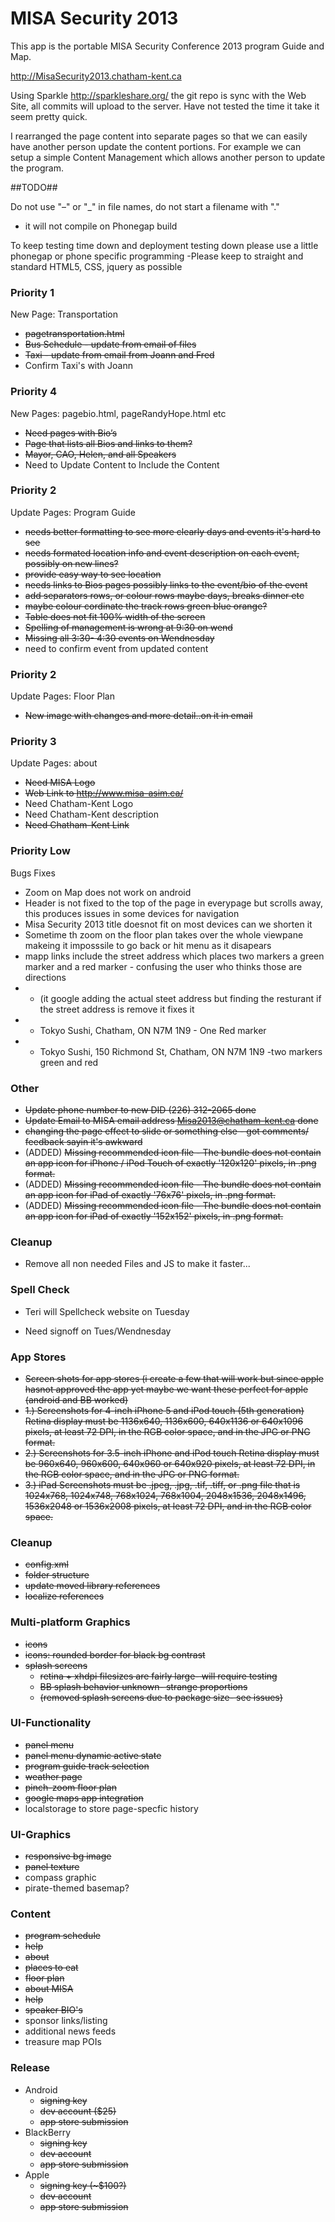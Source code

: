 MISA Security 2013
==================

This app is the portable MISA Security Conference 2013 program Guide and Map.


http://MisaSecurity2013.chatham-kent.ca

Using Sparkle http://sparkleshare.org/ the git repo is sync with the Web Site, all commits will upload to the server.
Have not tested the time it take it seem pretty quick.

I rearranged the page content into separate pages so that we can easily have another person update the content portions.
For example we can setup a simple Content Management which allows another person to update the program.


##TODO##

Do not use "–" or "_" in file names, do not start a filename with "."
- it will not compile on Phonegap build

To keep testing time down and deployment testing down please use a little phonegap or phone specific programming
-Please keep to straight and standard HTML5, CSS, jquery as possible

### Priority 1 
New Page: Transportation 
- ~~pagetransportation.html~~  
- ~~Bus Schedule - update from email of files~~
- ~~Taxi - update from email from Joann and Fred~~
- Confirm Taxi's with Joann

	
### Priority 4  
New Pages: pagebio.html, pageRandyHope.html etc
- ~~Need pages with Bio’s~~
- ~~Page that lists all Bios and links to them?~~
- ~~Mayor, CAO, Helen, and all Speakers~~
- Need to Update Content to Include the Content

	
### Priority 2  
Update Pages: Program Guide
- ~~needs better formatting to see more clearly days and events it's hard to see~~
- ~~needs formated location info and event description on each event, possibly on new lines?~~
- ~~provide easy way to see location~~
- ~~needs links to Bios pages possibly links to the event/bio of the event~~
- ~~add separators rows, or colour rows maybe days, breaks dinner etc~~
- ~~maybe colour cordinate the track rows green blue orange?~~
- ~~Table does not fit 100% width of the screen~~
- ~~Spelling of management is wrong at 9:30 on wend~~
- ~~Missing all 3:30- 4:30 events on Wendnesday~~
- need to confirm event from updated content

	
### Priority 2 
Update Pages: Floor Plan  
- ~~New image with changes and more detail..on it in email~~
	
	
### Priority 3 
Update Pages: about 
- ~~Need MISA Logo~~
- ~~Web Link to http://www.misa-asim.ca/~~
- Need Chatham-Kent Logo
- Need Chatham-Kent description
- ~~Need Chatham-Kent Link~~

	
### Priority Low 
Bugs Fixes 
- Zoom on Map does not work on android
- Header is not fixed to the top of the page in everypage but scrolls away, this produces issues in some devices for navigation
- Misa Security 2013 title doesnot fit on most devices can we shorten it
- Sometime th zoom on the floor plan takes over the whole viewpane makeing it imposssile to go back or hit menu as it disapears
- mapp links include the street address which places two markers a green marker and a red marker - confusing the user who thinks those are directions
- - (it google adding the actual steet address but finding the resturant if the street address is remove it fixes it
- - Tokyo Sushi,  Chatham, ON N7M 1N9 - One Red marker
- - Tokyo Sushi, 150 Richmond St, Chatham, ON N7M 1N9 -two markers green and red
	
### Other ###
- ~~Update phone number to new DID (226) 312-2065 done~~
- ~~Update Email to MISA email address Misa2013@chatham-kent.ca done~~
- ~~changing the page effect to slide or something else - got comments/ feedback sayin it's awkward~~
- (ADDED) ~~Missing recommended icon file - The bundle does not contain an app icon for iPhone / iPod Touch of exactly '120x120' pixels, in .png format.~~ 
- (ADDED) ~~Missing recommended icon file - The bundle does not contain an app icon for iPad of exactly '76x76' pixels, in .png format.~~
- (ADDED) ~~Missing recommended icon file - The bundle does not contain an app icon for iPad of exactly '152x152' pixels, in .png format.~~ 


### Cleanup ###
- Remove all non needed Files and JS to make it faster...


### Spell Check ###
- Teri will Spellcheck website on Tuesday

- Need signoff on Tues/Wendnesday
		


### App Stores ###
- ~~Screen shots for app stores (i create a few that will work but since apple hasnot approved the app yet maybe we want these perfect for apple (android and BB worked)~~
- ~~1.)	Screenshots for 4-inch iPhone 5 and iPod touch (5th generation) Retina display must be 1136x640, 1136x600, 640x1136 or 640x1096 pixels, at least 72 DPI, in the RGB color space, and in the JPG or PNG format.~~
- ~~2.)	Screenshots for 3.5-inch iPhone and iPod touch Retina display must be 960x640, 960x600, 640x960 or 640x920 pixels, at least 72 DPI, in the RGB color space, and in the JPG or PNG format.~~
- ~~3.)	iPad Screenshots must be .jpeg, .jpg, .tif, .tiff, or .png file that is 1024x768, 1024x748, 768x1024, 768x1004, 2048x1536, 2048x1496, 1536x2048 or 1536x2008 pixels, at least 72 DPI, and in the RGB color space.~~




### Cleanup ###
- ~~config.xml~~
- ~~folder structure~~
- ~~update moved library references~~
- ~~localize references~~

### Multi-platform Graphics ###
- ~~icons~~
- ~~icons: rounded border for black bg contrast~~
- ~~splash screens~~
    * ~~retina + xhdpi filesizes are fairly large- will require testing~~
    * ~~BB splash behavior unknown- strange proportions~~
	* ~~(removed splash screens due to package size- see issues)~~

### UI-Functionality ###
- ~~panel menu~~
- ~~panel menu dynamic active state~~
- ~~program guide track selection~~
- ~~weather page~~
- ~~pinch-zoom floor plan~~
- ~~google maps app integration~~
- localstorage to store page-specfic history

### UI-Graphics ###
- ~~responsive bg image~~
- ~~panel texture~~
- compass graphic
- pirate-themed basemap?

### Content ###
- ~~program schedule~~
- ~~help~~
- ~~about~~
- ~~places to eat~~
- ~~floor plan~~
- ~~about MISA~~
- ~~help~~
- ~~speaker BIO's~~
- sponsor links/listing
- additional news feeds
- treasure map POIs

### Release ###
- Android
	* ~~signing key~~
	* ~~dev account ($25)~~
	* ~~app store submission~~
- BlackBerry
	* ~~signing key~~
	* ~~dev account~~
	* ~~app store submission~~
- Apple
	* ~~signing key (~$100?)~~
	* ~~dev account~~
	* ~~app store submission~~
